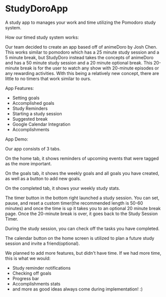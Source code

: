 # StudyDoroApp
A study app to manages your work and time utilizing the Pomodoro study system.

How our timed study system works:

Our team decided to create an app based off of animeDoro by Josh Chen. This works similar to pomodoro which has a 25 minute study session and a 5 minute break, but StudyDoro instead takes the concepts of animeDoro and has a 50 minute study session and a 20 minute optional break. This 20-minute break is for the user to watch any show with 20-minute episodes or any rewarding activities. With this being a relatively new concept, there are little to no timers that work similar to ours.

App Features:
- Setting goals
- Accomplished goals
- Study Reminders
- Starting a study session
- Suggested break
- Google Calendar Integration
- Accomplishments

App Demo:

Our app consists of 3 tabs.

On the home tab, it shows reminders of  upcoming events that were tagged as the more important.

On the goals tab, it shows the weekly goals and all goals you have created, as well as a button to add new goals.

On the completed tab, it shows your weekly study stats.

The timer button in the bottom right launched a study session.
You can set, pause, and reset a custom timer(the recommended length is 50-60 minutes) and once the time is up it takes you to an optional 20 minute break page.
Once the 20-minute break is over, it goes back to the Study Session Timer.

During the study session, you can check off the tasks you have completed.

The calendar button on the home screen is utilized to plan a future study session and invite a friend(optional).

We planned to add more features, but didn't have time. If we had more time, this is what we would:
- Study reminder notifications
- Checking off goals
- Progress bar
- Accomplishments stats
- and more as good ideas always come during implementation! :)
